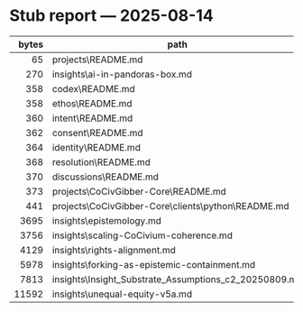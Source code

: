 # Stub report — 2025-08-14

| bytes | path |
|------:|------|
| 65 | projects\README.md |
| 270 | insights\ai-in-pandoras-box.md |
| 358 | codex\README.md |
| 358 | ethos\README.md |
| 360 | intent\README.md |
| 362 | consent\README.md |
| 364 | identity\README.md |
| 368 | resolution\README.md |
| 370 | discussions\README.md |
| 373 | projects\CoCivGibber-Core\README.md |
| 441 | projects\CoCivGibber-Core\clients\python\README.md |
| 3695 | insights\epistemology.md |
| 3756 | insights\scaling-CoCivium-coherence.md |
| 4129 | insights\rights-alignment.md |
| 5978 | insights\forking-as-epistemic-containment.md |
| 7813 | insights\Insight_Substrate_Assumptions_c2_20250809.md |
| 11592 | insights\unequal-equity-v5a.md |


